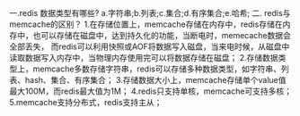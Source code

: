 
一.redis 数据类型有哪些?
  a.字符串;b.列表;c.集合;d.有序集合;e.哈希;
二. redis与memcache的区别？
	1.在存储位置上，memcache存储在内存中，redis存储在内存中，也可以存储在磁盘中，达到持久化的功能，当断电时，memecache数据会全部丢失，
	 而redis可以利用快照或AOF将数据写入磁盘，当来电时候，从磁盘中读取数据写入内存中，当物理内存使用完可以将数据存储在磁盘；
	2.存储数据类型上，memcache多数存储字符串，redis可以存储多种数据类型，如字符串、列表、hash、集合、有序集合；
	3.存储数据大小上，memcache存储单个value值最大100M，而redis最大值为1M；
	4.redis只支持单核，memcache可支持多核；
	5.memcache支持分布式，redis支持主从；
